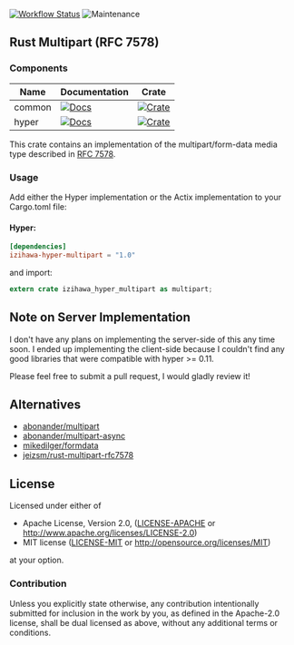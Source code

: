 [![Workflow Status](https://github.com/ferristseng/rust-multipart-rfc7578/workflows/Rust/badge.svg)](https://github.com/ferristseng/rust-multipart-rfc7578/actions?query=workflow%3A%22Rust%22)
![Maintenance](https://img.shields.io/badge/maintenance-passively--maintained-yellowgreen.svg)

## Rust Multipart (RFC 7578)

### Components

| Name   | Documentation                                  | Crate                                             |
| ------ | -----------------------------------------------| ------------------------------------------------- |
| common | [![Docs][common docs badge]][common docs link] | [![Crate][common crate badge]][common crate link] |
| hyper  | [![Docs][hyper docs badge]][hyper docs link]   | [![Crate][hyper crate badge]][hyper crate link]   |

This crate contains an implementation of the multipart/form-data media
type described in [RFC 7578](https://tools.ietf.org/html/rfc7578).

### Usage

Add either the Hyper implementation or the Actix implementation to
your Cargo.toml file:

#### Hyper:

```toml
[dependencies]
izihawa-hyper-multipart = "1.0"
```

and import:

```rust
extern crate izihawa_hyper_multipart as multipart;
```


## Note on Server Implementation

I don't have any plans on implementing the server-side of this any time soon. I ended up implementing the client-side because I couldn't find any good libraries that were compatible with hyper >= 0.11.

Please feel free to submit a pull request, I would gladly review it!

## Alternatives

  * [abonander/multipart](https://github.com/abonander/multipart)
  * [abonander/multipart-async](https://crates.io/crates/multipart-async)
  * [mikedilger/formdata](https://github.com/mikedilger/formdata)
  * [jeizsm/rust-multipart-rfc7578](https://github.com/jeizsm/rust-multipart-rfc7578)

## License

Licensed under either of

 * Apache License, Version 2.0, ([LICENSE-APACHE](LICENSE-APACHE) or http://www.apache.org/licenses/LICENSE-2.0)
 * MIT license ([LICENSE-MIT](LICENSE-MIT) or http://opensource.org/licenses/MIT)

at your option.

### Contribution

Unless you explicitly state otherwise, any contribution intentionally submitted for inclusion in the work by you, as defined in the Apache-2.0 license, shall be dual licensed as above, without any additional terms or conditions.

[common docs badge]: https://docs.rs/izihawa-common-multipart/badge.svg "izihawa-common-multipart documentation"
[common docs link]: https://docs.rs/izihawa-common-multipart
[common crate badge]: https://img.shields.io/crates/v/izihawa-common-multipart.svg "izihawa-common-multipart crates.io"
[common crate link]: https://crates.io/crates/izihawa-common-multipart
[hyper docs badge]: https://docs.rs/izihawa-hyper-multipart/badge.svg "izihawa-hyper-multipart documentation"
[hyper docs link]: https://docs.rs/izihawa-hyper-multipart
[hyper crate badge]: https://img.shields.io/crates/v/izihawa-hyper-multipart.svg "izihawa-hyper-multipart crates.io"
[hyper crate link]: https://crates.io/crates/izihawa-hyper-multipart
